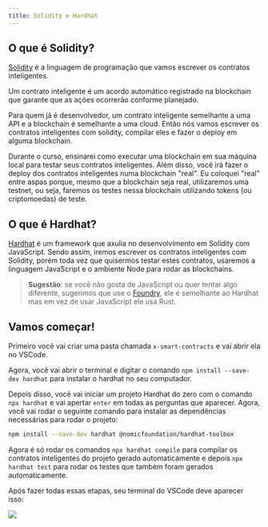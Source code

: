 ```yaml
---
title: Solidity e Hardhat
---
```


## O que é Solidity?

[Solidity](https://soliditylang.org/) é a linguagem de programação que vamos escrever os contratos inteligentes. 

Um contrato inteligente é um acordo automático registrado na blockchain que garante que as ações ocorrerão conforme planejado.

Para quem já é desenvolvedor, um contrato inteligente semelhante a uma API e a blockchain é semelhante a uma cloud. Então nós vamos escrever os contratos inteligentes com solidity, compilar eles e fazer o deploy em alguma blockchain.

Durante o curso, ensinarei como executar uma blockchain em sua máquina local para testar seus contratos inteligentes. Além disso, você irá fazer o deploy dos contratos inteligentes numa blockchain "real". Eu coloquei "real" entre aspas porque, mesmo que a blockchain seja real, utilizaremos uma testnet, ou seja, faremos os testes nessa blockchain utilizando tokens (ou criptomoedas) de teste.

## O que é Hardhat?

[Hardhat](https://hardhat.org/) é um framework que axulia no desenvolvimento em Solidity com JavaScript. Sendo assim, iremos escrever os contratos inteligentes com Solidity, porém toda vez que quisermos testar estes contratos, usaremos a linguagem JavaScript e o ambiente Node para rodar as blockchains.

> **Sugestão**: se você não gosta de JavaScript ou quer tentar algo diferente, sugerimos que use o [Foundry](https://github.com/foundry-rs/foundry), ele é semelhante ao Hardhat mas em vez de usar JavaScript ele usa Rust.

## Vamos começar!

Primeiro você vai criar uma pasta chamada `x-smart-contracts` e vai abrir ela no VSCode.

Agora, você vai abrir o terminal e digitar o comando `npm install --save-dev hardhat` para instalar o hardhat no seu computador.

Depois disso, você vai iniciar um projeto Hardhat do zero com o comando `npx hardhat` e vai apertar `enter` em todas as perguntas que aparecer. Agora, você vai rodar o seguinte comando para instalar as dependências necessárias para rodar o projeto:

```bash
npm install --save-dev hardhat @nomicfoundation/hardhat-toolbox
```

Agora é só rodar os comandos `npx hardhat compile` para compilar os contratos inteligentes do projeto gerado automaticamente e depois `npx hardhat test` para rodar os testes que também foram gerados automaticamente. 

Após fazer todas essas etapas, seu terminal do VSCode deve aparecer isso:

![](https://raw.githubusercontent.com/menthorlabs/courses/main/images/2023-08-26-16-27-07.png)





